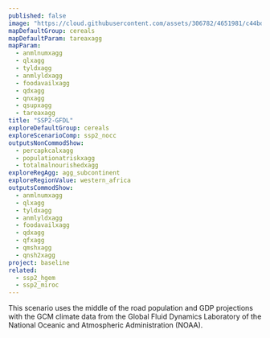 ```yaml
---
published: false
image: "https://cloud.githubusercontent.com/assets/306782/4651981/c44bd396-54a0-11e4-8fb9-22e9e2bf0ca8.png"
mapDefaultGroup: cereals
mapDefaultParam: tareaxagg
mapParam: 
  - anmlnumxagg
  - qlxagg
  - tyldxagg
  - anmlyldxagg
  - foodavailxagg
  - qdxagg
  - qnxagg
  - qsupxagg
  - tareaxagg
title: "SSP2-GFDL"
exploreDefaultGroup: cereals
exploreScenarioComp: ssp2_nocc
outputsNonCommodShow: 
  - percapkcalxagg
  - populationatriskxagg
  - totalmalnourishedxagg
exploreRegAgg: agg_subcontinent
exploreRegionValue: western_africa
outputsCommodShow: 
  - anmlnumxagg
  - qlxagg
  - tyldxagg
  - anmlyldxagg
  - foodavailxagg
  - qdxagg
  - qfxagg
  - qmshxagg
  - qnsh2xagg
project: baseline
related: 
  - ssp2_hgem
  - ssp2_miroc
---
```


This scenario uses the middle of the road population and GDP projections with the GCM climate data from the Global Fluid Dynamics Laboratory of the National Oceanic and Atmospheric Administration (NOAA).